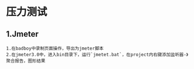 # 压力测试

## 1.Jmeter

```
1.在badboy中录制页面操作，导出为jmeter脚本
2.在jmeter3.0中，进入bin目录下，运行`jmetet.bat`，在project内右键添加监听器-》聚合报告，图形结果
```

